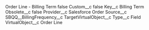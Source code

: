 <?xml version="1.0" encoding="UTF-8"?>
<CustomMetadata xmlns="http://soap.sforce.com/2006/04/metadata" xmlns:xsi="http://www.w3.org/2001/XMLSchema-instance" xmlns:xsd="http://www.w3.org/2001/XMLSchema">
    <label>Order Line - Billing Term</label>
    <protected>false</protected>
    <values>
        <field>Custom__c</field>
        <value xsi:type="xsd:boolean">false</value>
    </values>
    <values>
        <field>Key__c</field>
        <value xsi:type="xsd:string">Billing Term</value>
    </values>
    <values>
        <field>Obsolete__c</field>
        <value xsi:type="xsd:boolean">false</value>
    </values>
    <values>
        <field>Provider__c</field>
        <value xsi:type="xsd:string">Salesforce Order</value>
    </values>
    <values>
        <field>Source__c</field>
        <value xsi:type="xsd:string">SBQQ__BillingFrequency__c</value>
    </values>
    <values>
        <field>TargetVirtualObject__c</field>
        <value xsi:nil="true"/>
    </values>
    <values>
        <field>Type__c</field>
        <value xsi:type="xsd:string">Field</value>
    </values>
    <values>
        <field>VirtualObject__c</field>
        <value xsi:type="xsd:string">Order Line</value>
    </values>
</CustomMetadata>

